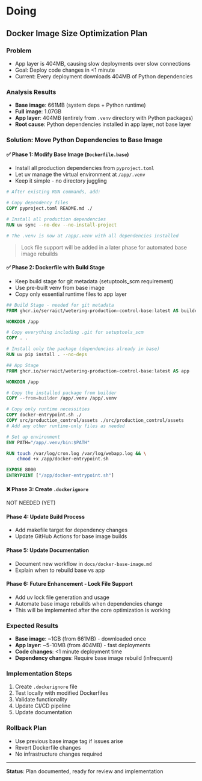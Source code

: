 # Doing

## Docker Image Size Optimization Plan

### Problem

- App layer is 404MB, causing slow deployments over slow connections
- Goal: Deploy code changes in <1 minute
- Current: Every deployment downloads 404MB of Python dependencies

### Analysis Results

- **Base image**: 661MB (system deps + Python runtime)
- **Full image**: 1.07GB 
- **App layer**: 404MB (entirely from `.venv` directory with Python packages)
- **Root cause**: Python dependencies installed in app layer, not base layer

### Solution: Move Python Dependencies to Base Image

#### ✅ Phase 1: Modify Base Image (`Dockerfile.base`)

- Install all production dependencies from `pyproject.toml`
- Let uv manage the virtual environment at `/app/.venv`
- Keep it simple - no directory juggling

```dockerfile
# After existing RUN commands, add:

# Copy dependency files
COPY pyproject.toml README.md ./

# Install all production dependencies
RUN uv sync --no-dev --no-install-project

# The .venv is now at /app/.venv with all dependencies installed
```

> Lock file support will be added in a later phase for automated base image rebuilds

#### ✅ Phase 2: Dockerfile with Build Stage

- Keep build stage for git metadata (setuptools_scm requirement)
- Use pre-built venv from base image
- Copy only essential runtime files to app layer

```dockerfile
## Build Stage - needed for git metadata
FROM ghcr.io/serraict/wetering-production-control-base:latest AS builder

WORKDIR /app

# Copy everything including .git for setuptools_scm
COPY . .

# Install only the package (dependencies already in base)
RUN uv pip install . --no-deps

## App Stage
FROM ghcr.io/serraict/wetering-production-control-base:latest AS app

WORKDIR /app

# Copy the installed package from builder
COPY --from=builder /app/.venv /app/.venv

# Copy only runtime necessities
COPY docker-entrypoint.sh ./
COPY src/production_control/assets ./src/production_control/assets
# Add any other runtime-only files as needed

# Set up environment
ENV PATH="/app/.venv/bin:$PATH"

RUN touch /var/log/cron.log /var/log/webapp.log && \
    chmod +x /app/docker-entrypoint.sh

EXPOSE 8000
ENTRYPOINT ["/app/docker-entrypoint.sh"]
```

#### ❌ Phase 3: Create `.dockerignore`

NOT NEEDED (YET)

#### Phase 4: Update Build Process

- Add makefile target for dependency changes
- Update GitHub Actions for base image builds

#### Phase 5: Update Documentation

- Document new workflow in `docs/docker-base-image.md`
- Explain when to rebuild base vs app

#### Phase 6: Future Enhancement - Lock File Support

- Add uv lock file generation and usage
- Automate base image rebuilds when dependencies change
- This will be implemented after the core optimization is working

### Expected Results

- **Base image**: ~1GB (from 661MB) - downloaded once
- **App layer**: ~5-10MB (from 404MB) - fast deployments
- **Code changes**: <1 minute deployment time
- **Dependency changes**: Require base image rebuild (infrequent)

### Implementation Steps

1. Create `.dockerignore` file
2. Test locally with modified Dockerfiles
3. Validate functionality
4. Update CI/CD pipeline
5. Update documentation

### Rollback Plan

- Use previous base image tag if issues arise
- Revert Dockerfile changes
- No infrastructure changes required

---

**Status**: Plan documented, ready for review and implementation
